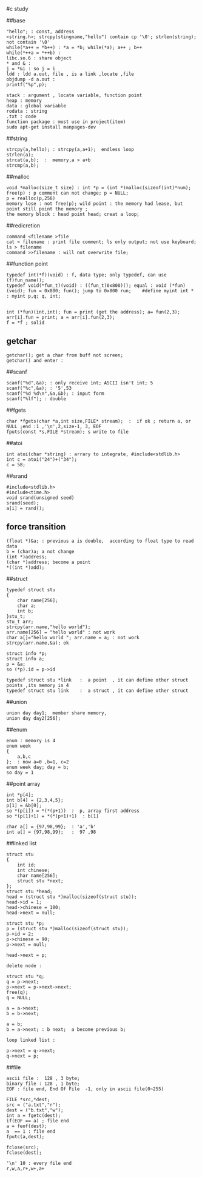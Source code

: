 #c study


##base

    "hello"; : const, address
    <string.h>; strcpy(stingname,"hello") contain cp '\0'; strlen(string); not contain '\0'
    while(*a++ = *b++) : *a = *b; while(*a); a++ ; b++
    while(*++a = *++b) :
    libc.so.6 : share object
    * and & :
    j = *&i : so j = i
    ldd : ldd a.out, file , is a link ,locate ,file 
    objdump -d a.out :
    printf("%p",p);
    
    stack : argument , locate variable, function point
    heap : memory
    data : global variable
    rodata : string 
    .txt : code
    function package : most use in project(item)
    sudo apt-get install manpages-dev
##string

    strcpy(a,hello); : strcpy(a,a+1);  endless loop
    strlen(a);
    strcat(a,b);  :  memory,a > a+b
    strcmp(a,b);



##malloc

    void *malloc(size_t size) : int *p = (int *)malloc(sizeof(int)*num);
    free(p) : p comment can not change; p = NULL;
    p = realloc(p,256)
    memory lose : not free(p); wild point : the memory had lease, but point still point the memory ;
    the memory block : head point head; creat a loop;

##redicretion

    command <filename >file
    cat < filename : print file comment; ls only output; not use keyboard; ls > filename
    command >>filename : will not overwrite file;

##function point 

    typedef int(*f)(void) : f, data type; only typedef, can use (f)fun_name();
    typedef void(*fun_t)(void) : ((fun_t)0x800)(); equal : void (*fun)(void); fun = 0x800; fun(); jump to 0x800 run;    #define myint int * : myint p,q; q, int; 
    

    int (*fun)(int,int); fun = print (get the address); a= fun(2,3);
    arr[i].fun = print; a = arr[i].fun(2,3);
    f = *f ; solid

## getchar

    getchar(); get a char from buff not screen;
    getchar() and enter :

##scanf

    scanf("%d",&a); : only receive int; ASCII isn't int; 5
    scanf("%c",&a); : '5',53
    scanf("%d %d\n",&a,&b); : input form
    scanf("%lf"); : double
##fgets

    char *fgets(char *a,int size,FILE* stream);  :  if ok ; return a, or NULL ;end :1 ,'\n',2,size-1, 3, EOF
    fputs(const *s,FILE *stream); s write to file 



##atoi

    int atoi(char *string) : arrary to integrate, #include<stdlib.h>
    int c = atoi("24")+("34");
    c = 58;

##srand

    #include<stdlib.h>
    #include<time.h>
    void srand(unsigned seed)
    srand(seed);
    a[i] = rand();


## force transition

    (float *)&a; : previous a is double,  according to float type to read data
    b = (char)a; a not change
    (int *)address;
    (char *)address; become a point
    *((int *)add);
   
##struct

    typedef struct stu
    {
        char name[256];
        char a;
        int b;
    }stu_t;
    stu_t arr;
    strcpy(arr.name,"hello world");
    arr.name[256] = "hello world" : not work
    char a[]="hello world "; arr.name = a; : not work
    strcpy(arr.name,&a); ok

    struct info *p;
    struct info a;
    p = &a;
    so (*p).id = p->id
    
    typedef struct stu *link   :  a point  , it can define other struct points ,its memory is 4
    typedef struct stu link    :  a struct , it can define other struct 


##union

    union day day1;  member share memory,
    union day day2[256];

##enum

    enum : memory is 4
    enum week
    {
        a,b,c  
    };  : now a=0 ,b=1, c=2
    enum week day; day = b; 
    so day = 1
    
##point array

    int *p[4]; 
    int b[4] = {2,3,4,5};
    p[1] = &b[0];
    so *(p[i]) = *(*(p+1))  :  p, array first address
    so *(p[1]+1) = *(*(p+1)+1)  : b[1]

    char a[] = {97,98,99};  : 'a','b'
    int a[] = {97,98,99};   :  97 ,98

##linked list

    struct stu
    {
        int id;
        int chinese;
        char name[256];
        struct stu *next;
    };
    struct stu *head;
    head = (struct stu *)malloc(sizeof(struct stu));
    head->id = 1;
    head->chinese = 100;
    head->next = null;

    struct stu *p;
    p = (struct stu *)malloc(sizeof(struct stu));
    p->id = 2;
    p->chinese = 90;
    p->next = null;

    head->next = p;
    
    delete node :

    struct stu *q;
    q = p->next;
    p->next = p->next->next;
    free(q);
    q = NULL;

    a = a->next;
    b = b->next;

    a = b;
    b = a->next; : b next;  a become previous b;

    loop linked list :

    p->next = q->next;
    q->next = p;

##file

    ascii file :  128 , 3 byte;  
    binary file : 128 , 1 byte;
    EOF : file end, End Of File  -1, only in ascii file(0~255)

    FILE *src,*dest;
    src = ("a.txt","r");
    dest = ("b.txt","w");
    int a = fgetc(dest);
    if(EOF == a) ; file end
    a = feof(dest);
    a  == 1 : file end
    fputc(a,dest);

    fclose(src);
    fclose(dest);

    '\n' 10 : every file end 
    r,w,a,r+,w+,a+




